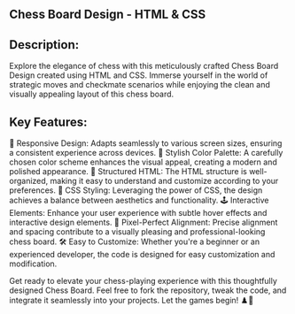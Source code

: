 ## Chess Board Design - HTML & CSS

## Description:
Explore the elegance of chess with this meticulously crafted Chess Board Design created using HTML and CSS. Immerse yourself in the world of strategic moves and checkmate scenarios while enjoying the clean and visually appealing layout of this chess board.

## Key Features:
🔲 Responsive Design: Adapts seamlessly to various screen sizes, ensuring a consistent experience across devices.
🌈 Stylish Color Palette: A carefully chosen color scheme enhances the visual appeal, creating a modern and polished appearance.
🔗 Structured HTML: The HTML structure is well-organized, making it easy to understand and customize according to your preferences.
🎨 CSS Styling: Leveraging the power of CSS, the design achieves a balance between aesthetics and functionality.
🕹️ Interactive Elements: Enhance your user experience with subtle hover effects and interactive design elements.
📐 Pixel-Perfect Alignment: Precise alignment and spacing contribute to a visually pleasing and professional-looking chess board.
🛠️ Easy to Customize: Whether you're a beginner or an experienced developer, the code is designed for easy customization and modification.

Get ready to elevate your chess-playing experience with this thoughtfully designed Chess Board. Feel free to fork the repository, tweak the code, and integrate it seamlessly into your projects. Let the games begin! ♟️🔧
